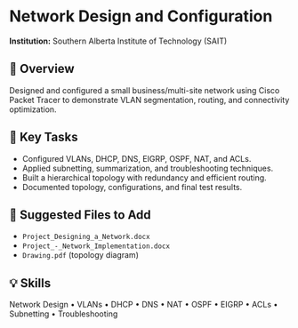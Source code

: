 # Network Design and Configuration
**Institution:** Southern Alberta Institute of Technology (SAIT)

## 📘 Overview
Designed and configured a small business/multi-site network using Cisco Packet Tracer to demonstrate VLAN segmentation, routing, and connectivity optimization.

## 🧰 Key Tasks
- Configured VLANs, DHCP, DNS, EIGRP, OSPF, NAT, and ACLs.
- Applied subnetting, summarization, and troubleshooting techniques.
- Built a hierarchical topology with redundancy and efficient routing.
- Documented topology, configurations, and final test results.

## 📂 Suggested Files to Add
- `Project_Designing_a_Network.docx`
- `Project_-_Network_Implementation.docx`
- `Drawing.pdf` (topology diagram)

## 💡 Skills
Network Design • VLANs • DHCP • DNS • NAT • OSPF • EIGRP • ACLs • Subnetting • Troubleshooting
